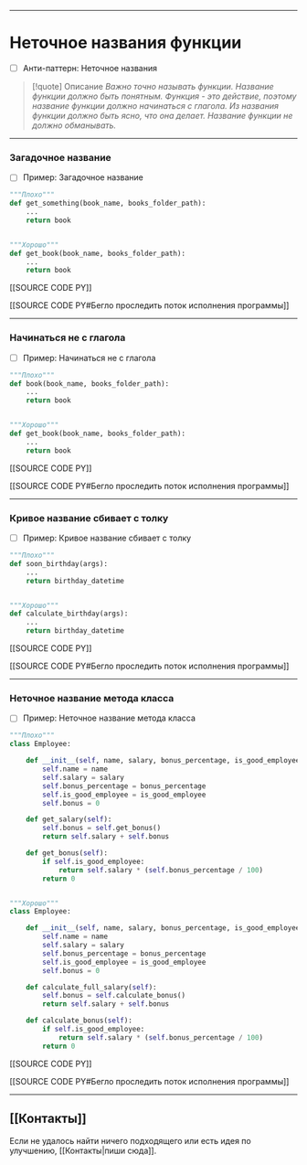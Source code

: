 ***
# Неточное названия функции
- [ ] Анти-паттерн: Неточное названия

>[!quote] Описание
_Важно точно называть функции.
Название функции должно быть понятным.
Функция - это действие, поэтому название функции должно начинаться с глагола.
Из названия функции должно быть ясно, что она делает.
Название функции не должно обманывать._

***
### Загадочное название
- [ ] Пример: Загадочное название

```python
"""Плохо"""
def get_something(book_name, books_folder_path):
    ...
    return book


"""Хорошо"""
def get_book(book_name, books_folder_path):
    ...
    return book
```

[[SOURCE CODE PY]]

[[SOURCE CODE PY#Бегло проследить поток исполнения программы]]

***
### Начинаться не с глагола
- [ ] Пример: Начинаться не с глагола

```python
"""Плохо"""
def book(book_name, books_folder_path):
    ...
    return book


"""Хорошо"""
def get_book(book_name, books_folder_path):
    ...
    return book
```

[[SOURCE CODE PY]]

[[SOURCE CODE PY#Бегло проследить поток исполнения программы]]

***
### Кривое название сбивает с толку
- [ ] Пример: Кривое название сбивает с толку

```python
"""Плохо"""
def soon_birthday(args):
    ...
    return birthday_datetime


"""Хорошо"""
def calculate_birthday(args):
    ...
    return birthday_datetime
```

[[SOURCE CODE PY]]

[[SOURCE CODE PY#Бегло проследить поток исполнения программы]]

***
### Неточное название метода класса
- [ ] Пример: Неточное название метода класса

```python
"""Плохо"""
class Employee:

    def __init__(self, name, salary, bonus_percentage, is_good_employee):
        self.name = name
        self.salary = salary
        self.bonus_percentage = bonus_percentage
        self.is_good_employee = is_good_employee
        self.bonus = 0

    def get_salary(self):
        self.bonus = self.get_bonus()
        return self.salary + self.bonus

    def get_bonus(self):
        if self.is_good_employee:
            return self.salary * (self.bonus_percentage / 100)
        return 0


"""Хорошо"""
class Employee:

    def __init__(self, name, salary, bonus_percentage, is_good_employee):
        self.name = name
        self.salary = salary
        self.bonus_percentage = bonus_percentage
        self.is_good_employee = is_good_employee
        self.bonus = 0

    def calculate_full_salary(self):
        self.bonus = self.calculate_bonus()
        return self.salary + self.bonus

    def calculate_bonus(self):
        if self.is_good_employee:
            return self.salary * (self.bonus_percentage / 100)
        return 0
```

[[SOURCE CODE PY]]

[[SOURCE CODE PY#Бегло проследить поток исполнения программы]]

***
## [[Контакты]]
Если не удалось найти ничего подходящего или есть идея по улучшению, [[Контакты|пиши сюда]].
